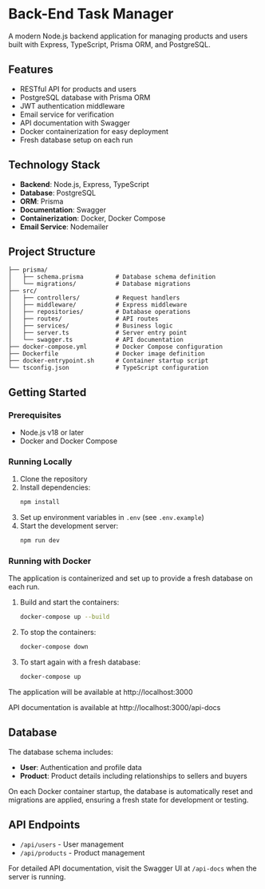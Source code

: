 # Back-End Task Manager

A modern Node.js backend application for managing products and users built with Express, TypeScript, Prisma ORM, and PostgreSQL.

## Features

- RESTful API for products and users
- PostgreSQL database with Prisma ORM
- JWT authentication middleware
- Email service for verification
- API documentation with Swagger
- Docker containerization for easy deployment
- Fresh database setup on each run

## Technology Stack

- **Backend**: Node.js, Express, TypeScript
- **Database**: PostgreSQL
- **ORM**: Prisma
- **Documentation**: Swagger
- **Containerization**: Docker, Docker Compose
- **Email Service**: Nodemailer

## Project Structure

```
├── prisma/
│   ├── schema.prisma         # Database schema definition
│   └── migrations/           # Database migrations
├── src/
│   ├── controllers/          # Request handlers
│   ├── middleware/           # Express middleware
│   ├── repositories/         # Database operations
│   ├── routes/               # API routes
│   ├── services/             # Business logic
│   ├── server.ts             # Server entry point
│   └── swagger.ts            # API documentation
├── docker-compose.yml        # Docker Compose configuration
├── Dockerfile                # Docker image definition
├── docker-entrypoint.sh      # Container startup script
└── tsconfig.json             # TypeScript configuration
```

## Getting Started

### Prerequisites

- Node.js v18 or later
- Docker and Docker Compose

### Running Locally

1. Clone the repository
2. Install dependencies:
   ```bash
   npm install
   ```
3. Set up environment variables in `.env` (see `.env.example`)
4. Start the development server:
   ```bash
   npm run dev
   ```

### Running with Docker

The application is containerized and set up to provide a fresh database on each run.

1. Build and start the containers:
   ```bash
   docker-compose up --build
   ```

2. To stop the containers:
   ```bash
   docker-compose down
   ```

3. To start again with a fresh database:
   ```bash
   docker-compose up
   ```

The application will be available at http://localhost:3000

API documentation is available at http://localhost:3000/api-docs

## Database

The database schema includes:

- **User**: Authentication and profile data
- **Product**: Product details including relationships to sellers and buyers

On each Docker container startup, the database is automatically reset and migrations are applied, ensuring a fresh state for development or testing.

## API Endpoints

- `/api/users` - User management
- `/api/products` - Product management

For detailed API documentation, visit the Swagger UI at `/api-docs` when the server is running.
